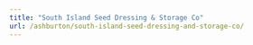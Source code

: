 ```yaml
---
title: "South Island Seed Dressing & Storage Co"
url: /ashburton/south-island-seed-dressing-and-storage-co/
---
```

